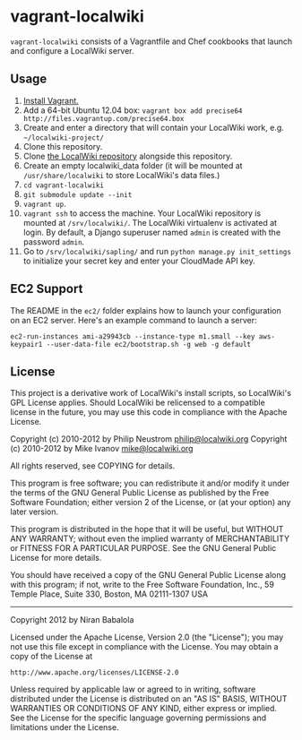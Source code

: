 vagrant-localwiki
=================

`vagrant-localwiki` consists of a Vagrantfile and Chef cookbooks that launch and configure a LocalWiki server.

Usage
-----

1. [Install Vagrant.](http://vagrantup.com/v1/docs/getting-started/index.html)
2. Add a 64-bit Ubuntu 12.04 box: `vagrant box add precise64 http://files.vagrantup.com/precise64.box`
3. Create and enter a directory that will contain your LocalWiki work, e.g. `~/localwiki-project/`
4. Clone this repository.
5. Clone [the LocalWiki repository](https://github.com/localwiki/localwiki) alongside this repository.
6. Create an empty localwiki_data folder (it will be mounted at `/usr/share/localwiki` to store LocalWiki's data files.)
7. `cd vagrant-localwiki`
8. `git submodule update --init`
8. `vagrant up`.
9. `vagrant ssh` to access the machine. Your LocalWiki repository is mounted at `/srv/localwiki/`. The LocalWiki virtualenv is activated at login. By default, a Django superuser named `admin` is created with the password `admin`.
10. Go to `/srv/localwiki/sapling/` and run `python manage.py init_settings` to initialize your secret key and enter your CloudMade API key.

EC2 Support
-----------

The README in the `ec2/` folder explains how to launch your configuration on an EC2 server. Here's an example command to launch a server:

    ec2-run-instances ami-a29943cb --instance-type m1.small --key aws-keypair1 --user-data-file ec2/bootstrap.sh -g web -g default

License
-------

This project is a derivative work of LocalWiki's install scripts, so LocalWiki's GPL License applies. Should LocalWiki be relicensed to a compatible license in the future, you may use this code in compliance with the Apache License.

Copyright (c) 2010-2012 by Philip Neustrom <philip@localwiki.org>
Copyright (c) 2010-2012 by Mike Ivanov <mike@localwiki.org>

All rights reserved, see COPYING for details.

This program is free software; you can redistribute it and/or modify
it under the terms of the GNU General Public License as published by
the Free Software Foundation; either version 2 of the License, or
(at your option) any later version.

This program is distributed in the hope that it will be useful,
but WITHOUT ANY WARRANTY; without even the implied warranty of
MERCHANTABILITY or FITNESS FOR A PARTICULAR PURPOSE.  See the
GNU General Public License for more details.

You should have received a copy of the GNU General Public License
along with this program; if not, write to the Free Software
Foundation, Inc., 59 Temple Place, Suite 330, Boston, MA  02111-1307  USA

-----

Copyright 2012 by Niran Babalola

Licensed under the Apache License, Version 2.0 (the "License");
you may not use this file except in compliance with the License.
You may obtain a copy of the License at

    http://www.apache.org/licenses/LICENSE-2.0

Unless required by applicable law or agreed to in writing, software
distributed under the License is distributed on an "AS IS" BASIS,
WITHOUT WARRANTIES OR CONDITIONS OF ANY KIND, either express or implied.
See the License for the specific language governing permissions and
limitations under the License.
